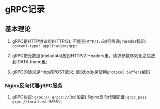 # gRPC记录

## 基本理论

1. gRPC是HTTP协议的(HTTP/2); 不能在`HTTP/1.x`进行传递; header标识: `content-type: application/grpc`

2. gRPC把元数据(metadata)放到HTTP/2 Headers里，请求参数序列化之后放到 DATA frame里; 

3. gRPC的请求是Http的POST请求; 请求body是使用`protocol buffers`编码

### Nginx反向代理gRPC服务

1. gRPC协议: `grpc://`, `grpcs://`(ssl加密) Nginx反向代理配置: `grpc_pass grpc://localhost:50051;`
